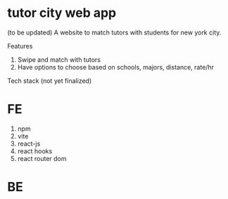 # tutor city web app

(to be updated) 
A website to match tutors with students for new york city. 

Features 
1. Swipe and match with tutors
2. Have options to choose based on schools, majors, distance, rate/hr 


Tech stack 
(not yet finalized) 
# FE
1. npm
2. vite
3. react-js
4. react hooks
5. react router dom


# BE 
